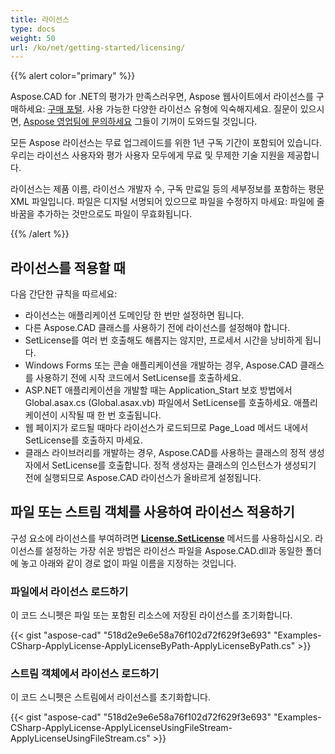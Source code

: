 ```yaml
---
title: 라이선스
type: docs
weight: 50
url: /ko/net/getting-started/licensing/
---
```


{{% alert color="primary" %}}

Aspose.CAD for .NET의 평가가 만족스러우면, Aspose 웹사이트에서 라이선스를 구매하세요: [구매 포털](https://purchase.aspose.com/buy). 사용 가능한 다양한 라이선스 유형에 익숙해지세요. 질문이 있으시면, [Aspose 영업팀에 문의하세요](https://about.aspose.com/contact) 그들이 기꺼이 도와드릴 것입니다.

모든 Aspose 라이선스는 무료 업그레이드를 위한 1년 구독 기간이 포함되어 있습니다. 우리는 라이선스 사용자와 평가 사용자 모두에게 무료 및 무제한 기술 지원을 제공합니다.

라이선스는 제품 이름, 라이선스 개발자 수, 구독 만료일 등의 세부정보를 포함하는 평문 XML 파일입니다. 파일은 디지털 서명되어 있으므로 파일을 수정하지 마세요: 파일에 줄 바꿈을 추가하는 것만으로도 파일이 무효화됩니다.

{{% /alert %}}

## **라이선스를 적용할 때**

다음 간단한 규칙을 따르세요:

- 라이선스는 애플리케이션 도메인당 한 번만 설정하면 됩니다.
- 다른 Aspose.CAD 클래스를 사용하기 전에 라이선스를 설정해야 합니다.
- SetLicense를 여러 번 호출해도 해롭지는 않지만, 프로세서 시간을 낭비하게 됩니다.
- Windows Forms 또는 콘솔 애플리케이션을 개발하는 경우, Aspose.CAD 클래스를 사용하기 전에 시작 코드에서 SetLicense를 호출하세요.
- ASP.NET 애플리케이션을 개발할 때는 Application_Start 보호 방법에서 Global.asax.cs (Global.asax.vb) 파일에서 SetLicense를 호출하세요. 애플리케이션이 시작될 때 한 번 호출됩니다.
- 웹 페이지가 로드될 때마다 라이선스가 로드되므로 Page_Load 메서드 내에서 SetLicense를 호출하지 마세요.
- 클래스 라이브러리를 개발하는 경우, Aspose.CAD를 사용하는 클래스의 정적 생성자에서 SetLicense를 호출합니다. 정적 생성자는 클래스의 인스턴스가 생성되기 전에 실행되므로 Aspose.CAD 라이선스가 올바르게 설정됩니다.

## **파일 또는 스트림 객체를 사용하여 라이선스 적용하기**

구성 요소에 라이선스를 부여하려면 **[License.SetLicense](https://reference.aspose.com/cad/net/aspose.cad.license/setlicense/methods/1)** 메서드를 사용하십시오. 라이선스를 설정하는 가장 쉬운 방법은 라이선스 파일을 Aspose.CAD.dll과 동일한 폴더에 놓고 아래와 같이 경로 없이 파일 이름을 지정하는 것입니다.

### **파일에서 라이선스 로드하기**

이 코드 스니펫은 파일 또는 포함된 리소스에 저장된 라이선스를 초기화합니다.

{{< gist "aspose-cad" "518d2e9e6e58a76f102d72f629f3e693" "Examples-CSharp-ApplyLicense-ApplyLicenseByPath-ApplyLicenseByPath.cs" >}}

### **스트림 객체에서 라이선스 로드하기**

이 코드 스니펫은 스트림에서 라이선스를 초기화합니다.

{{< gist "aspose-cad" "518d2e9e6e58a76f102d72f629f3e693" "Examples-CSharp-ApplyLicense-ApplyLicenseUsingFileStream-ApplyLicenseUsingFileStream.cs" >}}
